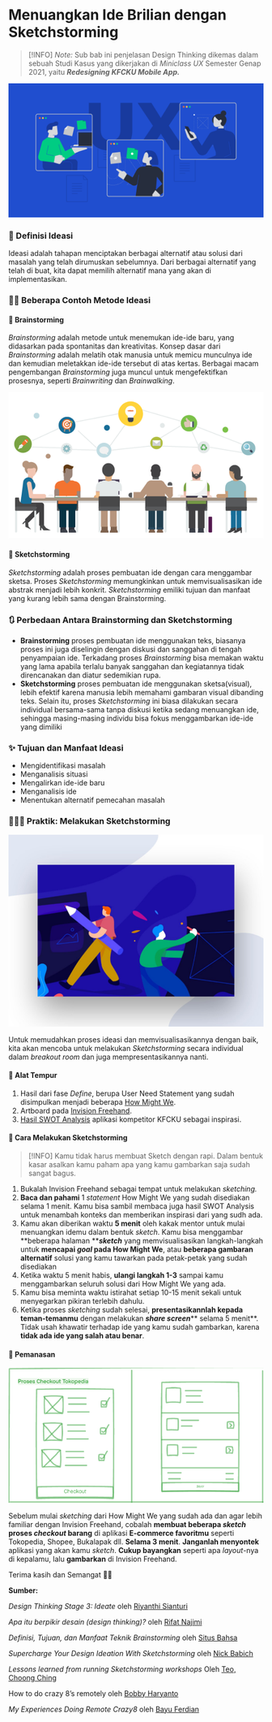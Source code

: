 # Menuangkan Ide Brilian dengan Sketchstorming

> [!INFO]
> _Note:_ Sub bab ini penjelasan Design Thinking dikemas dalam sebuah Studi Kasus yang dikerjakan di _Miniclass UX_ Semester Genap 2021, yaitu _**Redesigning KFCKU Mobile App.**_

![Sumber: toptal.com](<../../assets/image (20).png>)

### 💫 Definisi Ideasi

Ideasi adalah tahapan menciptakan berbagai alternatif atau solusi dari masalah yang telah dirumuskan sebelumnya. Dari berbagai alternatif yang telah di buat, kita dapat memilih alternatif mana yang akan di implementasikan.

### 🏄🏻 Beberapa Contoh Metode Ideasi

#### 🧠 Brainstorming

_Brainstorming_ adalah metode untuk menemukan ide-ide baru, yang didasarkan pada spontanitas dan kreativitas. Konsep dasar dari _Brainstorming_ adalah melatih otak manusia untuk memicu munculnya ide dan kemudian meletakkan ide-ide tersebut di atas kertas. Berbagai macam pengembangan _Brainstorming_ juga muncul untuk mengefektifkan prosesnya, seperti _Brainwriting_ dan _Brainwalking_.

![Sumber: dictio.id](<../../assets/Untitled 1 (1).png>)

#### :bone: Sketchstorming

_Sketchstorming_ adalah proses pembuatan ide dengan cara menggambar sketsa. Proses _Sketchstorming_ memungkinkan untuk memvisualisasikan ide abstrak menjadi lebih konkrit. _Sketchstorming_ emiliki tujuan dan manfaat yang kurang lebih sama dengan Brainstorming.

### 🔃 Perbedaan Antara Brainstorming dan Sketchstorming

* **Brainstorming** proses pembuatan ide menggunakan teks, biasanya proses ini juga diselingin dengan diskusi dan sanggahan di tengah penyampaian ide. Terkadang proses _Brainstorming_ bisa memakan waktu yang lama apabila terlalu banyak sanggahan dan kegiatannya tidak direncanakan dan diatur sedemikian rupa.
* **Sketchstorming** proses pembuatan ide menggunakan sketsa(visual), lebih efektif karena manusia lebih memahami gambaran visual dibanding teks. Selain itu, proses _Sketchstorming_ ini biasa dilakukan secara individual bersama-sama tanpa diskusi ketika sedang menuangkan ide, sehingga masing-masing individu bisa fokus menggambarkan ide-ide yang dimiliki

### ✨ Tujuan dan Manfaat Ideasi

* Mengidentifikasi masalah
* Menganalisis situasi
* Mengalirkan ide-ide baru
* Menganalisis ide
* Menentukan alternatif pemecahan masalah

### 🧘🏼‍♀️ Praktik: Melakukan Sketchstorming

![Sumber: search.muz.li](<../../assets/Untitled 2 (1).png>)

Untuk memudahkan proses ideasi dan memvisualisasikannya dengan baik, kita akan mencoba untuk melakukan _Sketchstorming_ secara individual dalam _breakout room_ dan juga mempresentasikannya nanti.

#### 🤺 Alat Tempur

1. Hasil dari fase _Define_, berupa User Need Statement yang sudah disimpulkan menjadi beberapa [How Might We](https://miro.com/app/board/o9J_lOdkEX8=/).
2. Artboard pada [Invision Freehand](https://projects.invisionapp.com/freehand/document/1qaYh25N).
3. [Hasil SWOT Analysis](https://miro.com/app/board/o9J_lOSFGLA=/) aplikasi kompetitor KFCKU sebagai inspirasi.

#### 🧗 Cara Melakukan Sketchstorming

> [!INFO]
> Kamu tidak harus membuat Sketch dengan rapi. Dalam bentuk kasar asalkan kamu paham apa yang kamu gambarkan saja sudah sangat bagus.

1. Bukalah Invision Freehand sebagai tempat untuk melakukan _sketching._
2. **Baca dan pahami** 1 _statement_ How Might We yang sudah disediakan selama 1 menit. Kamu bisa sambil membaca juga hasil SWOT Analysis untuk menambah konteks dan memberikan inspirasi dari yang sudh ada.
3. Kamu akan diberikan waktu **5 menit** oleh kakak mentor untuk mulai menuangkan idemu dalam bentuk _sketch_. Kamu bisa menggambar **beberapa halaman **_**sketch**_ yang memvisualisasikan langkah-langkah untuk **mencapai **_**goal**_** pada How Might We**, atau **beberapa gambaran alternatif** solusi yang kamu tawarkan pada petak-petak yang sudah disediakan
4. Ketika waktu 5 menit habis, **ulangi langkah 1-3** sampai kamu menggambarkan seluruh solusi dari How Might We yang ada.
5. Kamu bisa meminta waktu istirahat setiap 10-15 menit sekali untuk menyegarkan pikiran terlebih dahulu.
6. Ketika proses _sketching_ sudah selesai, **presentasikannlah kepada teman-temanmu** dengan melakukan _**share screen**_** selama 5 menit**. Tidak usah khawatir terhadap ide yang kamu sudah gambarkan, karena **tidak ada ide yang salah atau benar**.

#### :firecracker: Pemanasan

![Contoh sketch yang akan dibuat pada praktikum ini.](<../../assets/Untitled 3 (1).png>)

Sebelum mulai _sketching_ dari How Might We yang sudah ada dan agar lebih familiar dengan Invision Freehand, cobalah **membuat beberapa **_**sketch**_ proses _**checkout**_** barang** di aplikasi **E-commerce favoritmu** seperti Tokopedia, Shopee, Bukalapak dll. **Selama 3 menit**. **Janganlah menyontek** aplikasi yang akan kamu _sketch_. **Cukup bayangkan** seperti apa _layout_-nya di kepalamu, lalu **gambarkan** di Invision Freehand.

Terima kasih dan Semangat 🙌🔥

**Sumber:**

_Design Thinking Stage 3: Ideate_ oleh [Riyanthi Sianturi](https://riyanthisianturi.com/design-thinking-stage-3-ideate/)

_Apa itu berpikir desain (design thinking)?_ oleh [Rifat Najimi](https://rifatnajmi.com/design/berpikir-desain/)

_Definisi, Tujuan, dan Manfaat Teknik Brainstorming_ oleh [Situs Bahsa](https://www.situsbahasa.com/2011/11/definisitujuandanmanfaatteknikbrainstor.html)

_Supercharge Your Design Ideation With Sketchstorming_ oleh [Nick Babich](https://builtin.com/design-ux/supercharge-your-design-ideation-sketchstorming)

_Lessons learned from running Sketchstorming workshops_ Oleh [Teo, Choong Ching](https://link.medium.com/8Md4FQipNeb)

How to do crazy 8’s remotely oleh [Bobby Haryanto](https://uxdesign.cc/how-to-do-crazy-8s-remotely-223d7fbd5e98)

_My Experiences Doing Remote Crazy8_ oleh [Bayu Ferdian](https://medium.com/insightdesign/my-experiences-doing-remote-crazy8-1b1d6dc7fe34)
